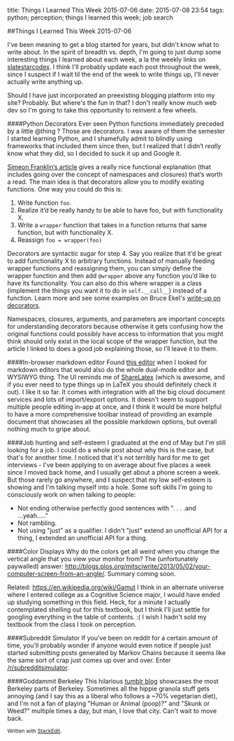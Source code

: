 title: Things I Learned This Week 2015-07-06
date: 2015-07-08 23:54
tags: python; perception; things I learned this week; job search

##Things I Learned This Week 2015-07-06

I've been meaning to get a blog started for years, but didn't know what to write about. In the spirit of breadth vs. depth,  I'm going to just dump some interesting things I learned about each week, a la the weekly links on [slatestarcodex](http://slatestarcodex.com/). I think I'll probably update each post throughout the week, since I suspect if I wait til the end of the week to write things up, I'll never actually write anything up. 

Should I have just incorporated an preexisting blogging platform into my site? Probably. But where's the fun in that? I don't really know much web dev so I'm going to take this opportunity to reinvent a few wheels. 

####Python Decorators
Ever seen Python functions immediately preceded by a little @thing ? Those are decorators. I was aware of them the semester I started learning Python, and I shamefully admit to blindly using frameworks that included them since then, but I realized that I didn’t *really* know what they did, so I decided to suck it up and Google it. 

[Simeon Franklin’s article](http://simeonfranklin.com/blog/2012/jul/1/python-decorators-in-12-steps/) gives a really nice functional explanation (that includes going over the concept of namespaces and closures) that’s worth a read. The main idea is that decorators allow you to modify existing functions. One way you could do this is:

1. Write function `foo`.
2. Realize it’d be really handy to be able to have foo, but with functionality X.
3. Write a `wrapper` function that takes in a function returns that same function, but with functionality X.
4. Reassign `foo = wrapper(foo)`

Decorators are syntactic sugar for step 4. Say you realize that it’d be great to add functionality X to arbitrary functions. Instead of manually feeding wrapper functions and reassigning them, you can simply define the wrapper function and then add `@wrapper` above any function you’d like to have its functionality. You can also do this where wrapper is a class (implement the things you want it to do in `self.__call__`) instead of a function. Learn more and see some examples on Bruce Ekel's [write-up on decorators](http://www.artima.com/weblogs/viewpost.jsp?thread=240808).

Namespaces, closures, arguments, and parameters are important concepts for understanding decorators because otherwise it gets confusing how the original functions could possibly have access to information that you might think should only exist in the local scope of the wrapper function, but the article I linked to does a good job explaining those, so I’ll leave it to them. 

####In-browser markdown editor
Found [this editor](https://stackedit.io/editor) when I looked for markdown editors that would also do the whole dual-mode editor and WYSIWYG thing. The UI reminds me of [ShareLatex](http://sharelatex.com/) (which is awesome, and if you ever need to type things up in LaTeX you should definitely check it out). I like it so far. It comes with integration with all the big cloud document services and lots of import/export options. It doesn't seem to support multiple people editing in-app at once, and I think it would be more helpful to have a more comprehensive toolbar instead of providing an example document that showcases all the possible markdown options, but overall nothing much to gripe about.

####Job hunting and self-esteem
I graduated at the end of May but I'm still looking for a job. I could do a whole post about why this is the case, but that's for another time. I noticed that it's not terribly hard for me to get interviews - I've been applying to on average about five places a week since I moved back home, and I usually get about a phone screen a week. But those rarely go anywhere, and I suspect that my low self-esteem is showing and I'm talking myself into a hole. Some soft skills I'm going to consciously work on when talking to people:

- Not ending otherwise perfectly good sentences with ". . . .and ...yeah....."
- Not rambling.
- Not using "just" as a qualifier. I didn't "just" extend an unofficial API for a thing, I extended an unofficial API for a thing. 

####Color Displays
Why do the colors get all weird when you change the vertical angle that you view your monitor from?
The (unfortunately paywalled) answer: http://blogs.plos.org/mitsciwrite/2013/05/02/your-computer-screen-from-an-angle/. Summary coming soon.

Related: https://en.wikipedia.org/wiki/Gamut
I think in an alternate universe where I entered college as a Cognitive Science major, I would have ended up studying something in this field. Heck, for a minute I actually contemplated shelling out for this textbook, but I think I'll just settle for googling everything in the table of contents. :( I wish I hadn't sold my textbook from the class I took on perception.

####Subreddit Simulator
If you've been on reddit for a certain amount of time, you'll probably wonder if anyone would even notice if people just started submitting posts generated by Markov Chains because it seems like the same sort of crap just comes up over and over. Enter [/r/subredditsimulator](http://reddit.com/r/subredditsimulator).

####Goddammit Berkeley
This hilarious [tumblr blog](http://goddammitberkeley.tumblr.com/) showcases the most Berkeley parts of Berkeley. Sometimes all the hippie granola stuff gets annoying (and I say this as a liberal who follows a ~70% vegetarian diet), and I'm not a fan of playing "Human or Animal (poop)?" and "Skunk or Weed?" multiple times a day, but man, I love that city. Can't wait to move back. 

<sub>Written with [StackEdit](https://stackedit.io/).</sub>